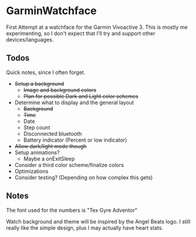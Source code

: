# GarminWatchface
First Attempt at a watchface for the Garmin Vivoactive 3. This is mostly me experimenting, so I don't expect that I'll try and support other devices/languages.

## Todos

Quick notes, since I often forget.

* ~~Setup a background~~
    * ~~Image and background colors~~
    * ~~Plan for possible Dark and Light color schemes~~
* Determine what to display and the general layout
    * ~~Background~~
    * ~~Time~~
    * Date
    * Step count
    * Disconnected bluetooth
    * Battery indicator (Percent or low indicator)
* ~~Allow dark/light mode though <settings>~~
* Setup animations?
    * Maybe a onExitSleep
* Consider a third color scheme/finalize colors
* Optimizations
* Consider testing? (Depending on how complex this gets)

## Notes

The font used for the numbers is "Tex Gyre Adventor"

Watch background and theme will be inspired by the Angel Beats logo. I still really like the simple design, plus I may actually have heart stats.
